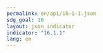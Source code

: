```yaml
---
permalink: en/api/16-1-1.json
sdg_goal: 16
layout: json_indicator
indicator: "16.1.1"
lang: en
---
```

